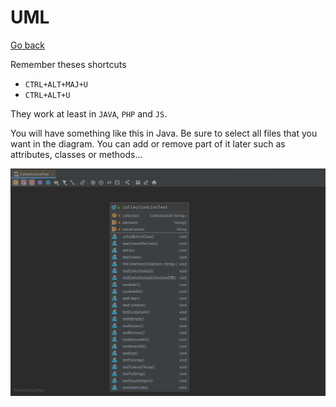 # UML

[Go back](../menus.md)

Remember theses shortcuts

* ``CTRL+ALT+MAJ+U``
* ``CTRL+ALT+U``

They work at least in ``JAVA``, `PHP` and `JS`.

You will have something like this in Java. Be sure
to select all files that you want in the diagram. You
can add or remove part of it later such as attributes,
classes or methods...

![uml](uml/example.png)